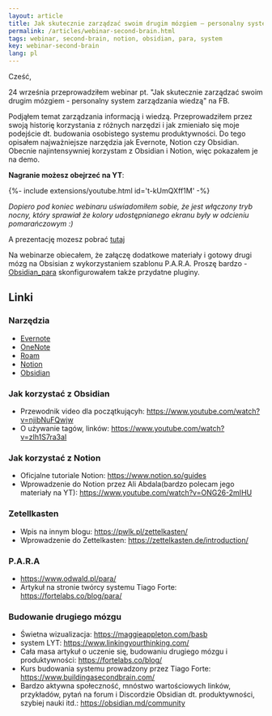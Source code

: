 ```yaml
---
layout: article
title: Jak skutecznie zarządzać swoim drugim mózgiem – personalny system zarządzania wiedzą
permalink: /articles/webinar-second-brain.html
tags: webinar, second-brain, notion, obsidian, para, system
key: webinar-second-brain
lang: pl
---
```


Cześć,

24 września przeprowadziłem webinar pt. "Jak skutecznie zarządzać swoim drugim mózgiem - personalny system zarządzania wiedzą" na FB.

Podjąłem temat zarządzania informacją i wiedzą. Przeprowadziłem przez swoją historię korzystania z różnych narzędzi i jak zmieniało się moje podejście dt. budowania osobistego systemu produktywności. Do tego opisałem najważniejsze narzędzia jak Evernote, Notion czy Obsidian. Obecnie najintensywniej korzystam z Obsidian i Notion, więc pokazałem je na demo.

<!--more-->

**Nagranie możesz obejrzeć na YT**:
<div>{%- include extensions/youtube.html id='t-kUmQXff1M' -%}</div>

*Dopiero pod koniec webinaru uświadomiłem sobie, że jest włączony tryb nocny, który sprawiał że kolory udostępnianego ekranu były w odcieniu pomarańczowym :)*

A prezentację mozesz pobrać [tutaj](/assets/docs/webinar-second-brain-prezentacja.pptx)

Na webinarze obiecałem, że załączę dodatkowe materiały i gotowy drugi mózg na Obsisian z wykorzystaniem szablonu P.A.R.A. Proszę bardzo - [Obsidian_para](/assets/docs/Obsidian_para.zip) skonfigurowałem także przydatne pluginy.

## Linki

### Narzędzia

- [Evernote](https://evernote.com/intl/pl/)
- [OneNote](https://www.microsoft.com/pl-pl/microsoft-365/onenote/digital-note-taking-app)
- [Roam](https://roamresearch.com)
- [Notion](https://www.notion.so/)
- [Obsidian](https://obsidian.md/)

### Jak korzystać z Obsidian

- Przewodnik video dla początkującyh: <https://www.youtube.com/watch?v=njibNuFQwjw>
- O używanie tagów, linków: <https://www.youtube.com/watch?v=zIh1S7ra3aI>

### Jak korzystać z Notion

- Oficjalne tutoriale Notion: <https://www.notion.so/guides>
- Wprowadzenie do Notion przez Ali Abdala(bardzo polecam jego materiały na YT): <https://www.youtube.com/watch?v=ONG26-2mIHU>

### Zetellkasten

- Wpis na innym blogu: <https://pwlk.pl/zettelkasten/>
- Wprowadzenie do Zettelkasten: <https://zettelkasten.de/introduction/>

### P.A.R.A

- <https://www.odwald.pl/para/>
- Artykuł na stronie twórcy systemu Tiago Forte: <https://fortelabs.co/blog/para/>

### Budowanie drugiego mózgu

- Świetna wizualizacja: <https://maggieappleton.com/basb>
- system LYT:  <https://www.linkingyourthinking.com/>
- Cała masa  artykuł o uczenie się, budowaniu drugiego mózgu i produktywności: <https://fortelabs.co/blog/>
- Kurs budowania systemu prowadzony przez Tiago Forte: <https://www.buildingasecondbrain.com/>
- Bardzo aktywna społeczność, mnóstwo wartościowych linków, przykładów, pytań na forum i Discordzie Obsidian dt. produktywności, szybiej nauki itd.: <https://obsidian.md/community>
